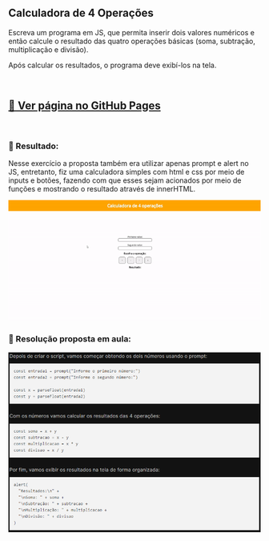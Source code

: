 ## Calculadora de 4 Operações

Escreva um programa em JS, que permita inserir dois valores numéricos e então calcule o resultado das quatro operações básicas (soma, subtração, multiplicação e divisão).

Após calcular os resultados, o programa deve exibí-los na tela. 

<br>

## [🚀 Ver página no GitHub Pages](https://geovanaborba.github.io/Curso_OneBitCode/Módulo%20JS/Exercício%201%20-%20Cadastro%20de%20usuário%20-%20Calculadora%20de%204%20operações/Calculadora%20de%204%20operações)

<br>

### 📌 Resultado: 

Nesse exercício a proposta também era utilizar apenas prompt e alert no JS, entretanto, fiz uma calculadora simples com html e css por meio de inputs e botões, fazendo com que esses sejam acionados por meio de funções e mostrando o resultado através de innerHTML.

<img src="./img/resultado.gif">

### 📖 Resolução proposta em aula: 

<img src="./img/solucao.png">